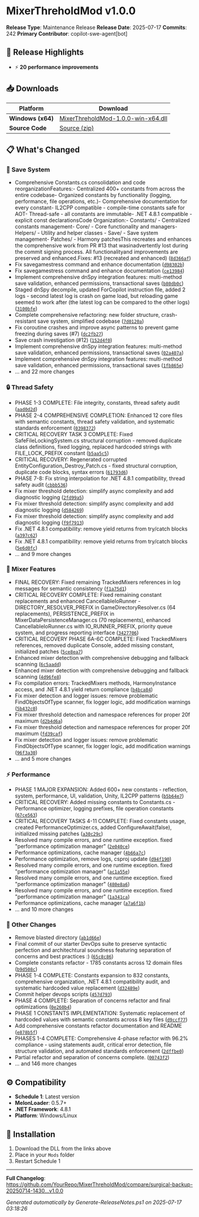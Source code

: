 ﻿# MixerThreholdMod v1.0.0

**Release Type**: Maintenance Release
**Release Date**: 2025-07-17
**Commits**: 242
**Primary Contributor**: copilot-swe-agent[bot]

## 🎯 Release Highlights

- ⚡ **20 performance improvements**

## 📥 Downloads

| Platform | Download |
|----------|----------|
| **Windows (x64)** | [MixerThreholdMod-1.0.0-win-x64.dll](../../releases/download/v1.0.0/MixerThreholdMod-1.0.0-win-x64.dll) |
| **Source Code** | [Source (zip)](../../archive/v1.0.0.zip) |

## 📋 What's Changed

### 💾 Save System

- Comprehensive Constants.cs consolidation and code reorganizationFeatures:- Centralized 400+ constants from across the entire codebase- Organized constants by functionality (logging, performance, file operations, etc.)- Comprehensive documentation for every constant- IL2CPP compatible - compile-time constants safe for AOT- Thread-safe - all constants are immutable- .NET 4.8.1 compatible - explicit const declarationsCode Organization:- Constants/ - Centralized constants management- Core/ - Core functionality and managers- Helpers/ - Utility and helper classes  - Save/ - Save system management- Patches/ - Harmony patchesThis recreates and enhances the comprehensive work from PR #13 that wasinadvertently lost during the commit signing process. All functionalityand improvements are preserved and enhanced.Fixes: #13 (recreated and enhanced) ([``8d366af``](../../commit/8d366af75786f4f5e0dfe7383c72015a08997ad9))
- Fix savegamestress command and enhance documentation ([``d98302b``](../../commit/d98302bcaca66e1b4bf04958fa715bfff5a6f59f))
- Fix savegamestress command and enhance documentation ([``ce13984``](../../commit/ce13984ecec98c8a9b9ea5abaa891769cbfcc1cb))
- Implement comprehensive dnSpy integration features: multi-method save validation, enhanced permissions, transactional saves ([``b80db0c``](../../commit/b80db0c67a1f27df327b938198c9c8b4a0f67718))
- Staged dnSpy decompile, updated ForCopilot instruction file, added 2 logs - second latest log is crash on game load, but reloading game seemed to work after (the latest log can be compared to the other logs) ([``3100bfe``](../../commit/3100bfe7f1bb609eae53cd3db07c8811eebacb80))
- Complete comprehensive refactoring: new folder structure, crash-resistant save system, simplified codebase ([``7d0120a``](../../commit/7d0120a92b7e845224635ffa50308664e773106a))
- Fix coroutine crashes and improve async patterns to prevent game freezing during saves (#7) ([``dc2fb27``](../../commit/dc2fb278866bcd5a5bee3474c153bbae76b36baa))
- Save crash investigation (#12) ([``152d4f0``](../../commit/152d4f06dedc25adda6d80489b65d5d8ebd18eb1))
- Implement comprehensive dnSpy integration features: multi-method save validation, enhanced permissions, transactional saves ([``02a407a``](../../commit/02a407aba62e87f8ac73a5b7b8352027f374b1e3))
- Implement comprehensive dnSpy integration features: multi-method save validation, enhanced permissions, transactional saves ([``1fb865e``](../../commit/1fb865ec4470979753ff954b65cc263af11d29d3))
- ... and 22 more changes

### 🔒 Thread Safety

- PHASE 1-3 COMPLETE: File integrity, constants, thread safety audit ([``aad0d2d``](../../commit/aad0d2d666270ccfb83a765e6e743e909ea54eb6))
- PHASE 2-4 COMPREHENSIVE COMPLETION: Enhanced 12 core files with semantic constants, thread safety validation, and systematic standards enforcement ([``0398372``](../../commit/0398372ef2d824d3a20b99b514f7e65d826a0c67))
- CRITICAL RECOVERY TASK 3 COMPLETE: Fixed SafeFileLockingSystem.cs structural corruption - removed duplicate class definitions, fixed logging, replaced hardcoded strings with FILE_LOCK_PREFIX constant ([``b5aa5c5``](../../commit/b5aa5c5df61bff310957596599b1dcb58ee68ad9))
- CRITICAL RECOVERY: Regenerated corrupted EntityConfiguration_Destroy_Patch.cs - fixed structural corruption, duplicate code blocks, syntax errors ([``61793d6``](../../commit/61793d64124c767e1f4e0094b62debf32aceaff7))
- PHASE 7-8: Fix string interpolation for .NET 4.8.1 compatibility, thread safety audit ([``cbbb536``](../../commit/cbbb536ab24d4b2010d4a810fe7ccee5106734db))
- Fix mixer threshold detection: simplify async complexity and add diagnostic logging ([``2fd99a5``](../../commit/2fd99a5439f38a011dab97b8d80a806c70bf8faf))
- Fix mixer threshold detection: simplify async complexity and add diagnostic logging ([``d584269``](../../commit/d584269b5f50d8506149903e8028120513468874))
- Fix mixer threshold detection: simplify async complexity and add diagnostic logging ([``f9f7913``](../../commit/f9f79139d77ae5afb485ecb1dd72da76df31bbeb))
- Fix .NET 4.8.1 compatibility: remove yield returns from try/catch blocks ([``a397c62``](../../commit/a397c621372ad602f77ffa3a9fd78b687e909525))
- Fix .NET 4.8.1 compatibility: remove yield returns from try/catch blocks ([``5e6d0fc``](../../commit/5e6d0fce1475ce944d75751c50146ef5c5cd2d59))
- ... and 9 more changes

### 🎵 Mixer Features

- FINAL RECOVERY: Fixed remaining TrackedMixers references in log messages for semantic consistency ([``f1a75d1``](../../commit/f1a75d1f32759ce8ccf055afb6ac64908392a16e))
- CRITICAL RECOVERY COMPLETE: Fixed remaining constant replacements and enhanced CancellableIoRunner - DIRECTORY_RESOLVER_PREFIX in GameDirectoryResolver.cs (64 replacements), PERSISTENCE_PREFIX in MixerDataPersistenceManager.cs (70 replacements), enhanced CancellableIoRunner.cs with IO_RUNNER_PREFIX, priority queue system, and progress reporting interface ([``3427706``](../../commit/34277069e62d9b257c4281b89846b2e89a373dcf))
- CRITICAL RECOVERY PHASE 6A-6C COMPLETE: Fixed TrackedMixers references, removed duplicate Console, added missing constant, initialized patches ([``5ce8ea7``](../../commit/5ce8ea77beea5e9167dd36ad5109aa8e3987ca9f))
- Enhanced mixer detection with comprehensive debugging and fallback scanning ([``6c5aadd``](../../commit/6c5aadd963cd5fb65989c3ef49ec94ede02027ab))
- Enhanced mixer detection with comprehensive debugging and fallback scanning ([``4d96fe8``](../../commit/4d96fe86e5575d7fd4a3804912de06a449929d0e))
- Fix compilation errors: TrackedMixers methods, HarmonyInstance access, and .NET 4.8.1 yield return compliance ([``b4bca84``](../../commit/b4bca8457041f889074d79652f878cd44711a16d))
- Fix mixer detection and logger issues: remove problematic FindObjectsOfType scanner, fix logger logic, add modification warnings ([``5b432c0``](../../commit/5b432c0af595806b7fef02e5febfcddb392f033c))
- Fix mixer threshold detection and namespace references for proper 20f maximum ([``d2b4d6a``](../../commit/d2b4d6aac3e7aa5ac79e576516683fbb6fd90f30))
- Fix mixer threshold detection and namespace references for proper 20f maximum ([``fd39caf``](../../commit/fd39caf61533ebed9adf2ccaec9e0789e5f2d1e9))
- Fix mixer detection and logger issues: remove problematic FindObjectsOfType scanner, fix logger logic, add modification warnings ([``96f3a30``](../../commit/96f3a30bd586c371e6c825a78b4291b8782e946e))
- ... and 5 more changes

### ⚡ Performance

- PHASE 1 MAJOR EXPANSION: Added 600+ new constants - reflection, system, performance, UI, validation, Unity, IL2CPP patterns ([``b5b64e7``](../../commit/b5b64e7822778c6e776bbfda489c8b30d2523999))
- CRITICAL RECOVERY: Added missing constants to Constants.cs - Performance optimizer, logging prefixes, file operation constants ([``67ce563``](../../commit/67ce563f36ddcab6339fe462db22e6de4884db3e))
- CRITICAL RECOVERY TASKS 4-11 COMPLETE: Fixed constants usage, created PerformanceOptimizer.cs, added ConfigureAwait(false), initialized missing patches ([``a30c29c``](../../commit/a30c29c8ff498981a63f915fe179cfc8cb5a4223))
- Resolved many compile errors, and one runtime exception. fixed "performance optimization manager" ([``2e040ce``](../../commit/2e040ce0e72efcdfc32ce471baa0ff396ea5d680))
- Performance optimizations, cache manager ([``4b66a7c``](../../commit/4b66a7c65194e167e02fac3e57949a012e060c70))
- Performance optimization, remove logs, csproj update ([``d94f190``](../../commit/d94f1905b831113690546b432778788f0d344ee7))
- Resolved many compile errors, and one runtime exception. fixed "performance optimization manager" ([``ac1a55e``](../../commit/ac1a55e3b0f58de6d210251229e04694c48661cb))
- Resolved many compile errors, and one runtime exception. fixed "performance optimization manager" ([``480e8a6``](../../commit/480e8a6d1f104c9c811144056b81a979e25fa49a))
- Resolved many compile errors, and one runtime exception. fixed "performance optimization manager" ([``1a341ca``](../../commit/1a341ca518ee287af35e0ec89385fad64870a76a))
- Performance optimizations, cache manager ([``a7a6f1b``](../../commit/a7a6f1b59806018a302aaecce5857fe2979ecb54))
- ... and 10 more changes

### 📌 Other Changes

- Remove blasted directory ([``ab1d66e``](../../commit/ab1d66e9c4298cc8d8a829d892253517c87fa46e))
- Final commit of our starter DevOps suite to preserve syntactic perfection and architechtural soundness featuring separation of concerns and best practices :) ([``65c8c86``](../../commit/65c8c86ba41d7ea41458cf49571471e7bccffb55))
- Complete constants refactor - 1785 constants across 12 domain files ([``b9d508c``](../../commit/b9d508cf5b299daba30b67a64b83abc65692a0f8))
- PHASE 1-4 COMPLETE: Constants expansion to 832 constants, comprehensive organization, .NET 4.8.1 compatibility audit, and systematic hardcoded value replacement ([``d32489e``](../../commit/d32489e9d430645ab6c993a2cd09c16c651d0d11))
- Commit helper devops scripts ([``457d793``](../../commit/457d7938dd135bbd4030c2dff9ac5177c87700f1))
- PHASE 4 COMPLETE: Separation of concerns refactor and final optimizations ([``0e260b4``](../../commit/0e260b4fa94d595f1f3627ea32ab1fe35c7ab8d3))
- PHASE 1 CONSTANTS IMPLEMENTATION: Systematic replacement of hardcoded values with semantic constants across 8 key files ([``d9ccf77``](../../commit/d9ccf77484ab0041270f97bdfc7a1989779b25e6))
- Add comprehensive constants refactor documentation and README ([``e878b5f``](../../commit/e878b5f58d38ab5560b8d9f1860b33aac9a8e6bf))
- PHASES 1-4 COMPLETE: Comprehensive 4-phase refactor with 96.2% compliance - using statements audit, critical error detection, file structure validation, and automated standards enforcement ([``2dffbe0``](../../commit/2dffbe0748a8321718b0338e873839c89baf74f3))
- Partial refactor and separation of concerns complete. ([``00743f2``](../../commit/00743f203f1143690cd34b57a85703a50ed03547))
- ... and 146 more changes

## ⚙️ Compatibility

- **Schedule 1**: Latest version
- **MelonLoader**: 0.5.7+
- **.NET Framework**: 4.8.1
- **Platform**: Windows/Linux

## 🔄 Installation

1. Download the DLL from the links above
2. Place in your ``Mods`` folder
3. Restart Schedule 1

---

**Full Changelog**: https://github.com/YourRepo/MixerThreholdMod/compare/surgical-backup-20250714-1430...v1.0.0

_Generated automatically by Generate-ReleaseNotes.ps1 on 2025-07-17 03:18:26_
